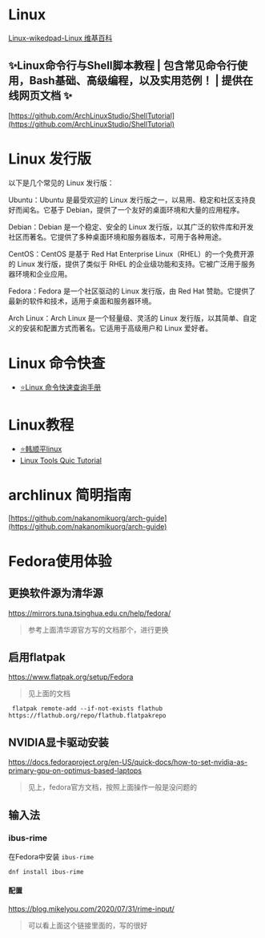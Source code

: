 # Linux

[Linux-wikedpad-Linux 维基百科](https://zh.wikipedia.org/wiki/Linux)

## ✨Linux命令行与Shell脚本教程 | 包含常见命令行使用，Bash基础、高级编程，以及实用范例！ | 提供在线网页文档 ✨

[https://github.com/ArchLinuxStudio/ShellTutorial](https://github.com/ArchLinuxStudio/ShellTutorial)

# Linux 发行版

以下是几个常见的 Linux 发行版：

Ubuntu：Ubuntu 是最受欢迎的 Linux 发行版之一，以易用、稳定和社区支持良好而闻名。它基于 Debian，提供了一个友好的桌面环境和大量的应用程序。

Debian：Debian 是一个稳定、安全的 Linux 发行版，以其广泛的软件库和开发社区而著名。它提供了多种桌面环境和服务器版本，可用于各种用途。

CentOS：CentOS 是基于 Red Hat Enterprise Linux（RHEL）的一个免费开源的 Linux 发行版，提供了类似于 RHEL 的企业级功能和支持。它被广泛用于服务器环境和企业应用。

Fedora：Fedora 是一个社区驱动的 Linux 发行版，由 Red Hat 赞助。它提供了最新的软件和技术，适用于桌面和服务器环境。

Arch Linux：Arch Linux 是一个轻量级、灵活的 Linux 发行版，以其简单、自定义的安装和配置方式而著名。它适用于高级用户和 Linux 爱好者。

# Linux 命令快查

- [⭐Linux 命令快速查询手册](https://wangchujiang.com/linux-command/)

# Linux教程

- [⭐韩顺平linux](https://www.bilibili.com/video/BV1Sv411r7vd/?spm_id_from=333.337.search-card.all.click)
- [Linux Tools Quic Tutorial](https://linuxtools-rst.readthedocs.io/zh_CN/latest/base/index.html)

# archlinux 简明指南

[https://github.com/nakanomikuorg/arch-guide](https://github.com/nakanomikuorg/arch-guide)

# Fedora使用体验

## 更换软件源为清华源

https://mirrors.tuna.tsinghua.edu.cn/help/fedora/

> 参考上面清华源官方写的文档那个，进行更换

## 启用flatpak

https://www.flatpak.org/setup/Fedora

> 见上面的文档

```shell
 flatpak remote-add --if-not-exists flathub https://flathub.org/repo/flathub.flatpakrepo
```

## NVIDIA显卡驱动安装

https://docs.fedoraproject.org/en-US/quick-docs/how-to-set-nvidia-as-primary-gpu-on-optimus-based-laptops

> 见上，fedora官方文档，按照上面操作一般是没问题的

## 输入法

### ibus-rime

在Fedora中安装 `ibus-rime`

```shell
dnf install ibus-rime
```

#### 配置

https://blog.mikelyou.com/2020/07/31/rime-input/

> 可以看上面这个链接里面的，写的很好
